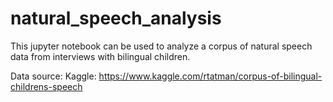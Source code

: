 # natural_speech_analysis
This jupyter notebook can be used to analyze a corpus of natural speech data from interviews with bilingual children.

Data source: Kaggle: https://www.kaggle.com/rtatman/corpus-of-bilingual-childrens-speech
